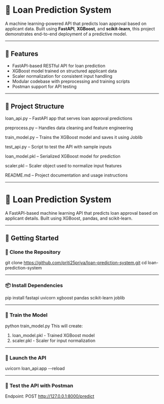 # 🏦 Loan Prediction System

A machine learning-powered API that predicts loan approval based on applicant data. Built using **FastAPI**, **XGBoost**, and **scikit-learn**, this project demonstrates end-to-end deployment of a predictive model.

---

## 🚀 Features

- FastAPI-based RESTful API for loan prediction
- XGBoost model trained on structured applicant data
- Scaler normalization for consistent input handling
- Modular codebase with preprocessing and training scripts
- Postman support for API testing

---

## 📁 Project Structure

loan_api.py – FastAPI app that serves loan approval predictions

preprocess.py – Handles data cleaning and feature engineering

train_model.py – Trains the XGBoost model and saves it using Joblib

test_api.py – Script to test the API with sample inputs

loan_model.pkl – Serialized XGBoost model for prediction

scaler.pkl – Scaler object used to normalize input features

README.md – Project documentation and usage instructions

---

# 🏦 Loan Prediction System

A FastAPI-based machine learning API that predicts loan approval based on applicant details. Built using XGBoost, pandas, and scikit-learn.

---

## 🚀 Getting Started

### 📁 **Clone the Repository**

git clone https://github.com/priti25priya/loan-prediction-system.git
cd loan-prediction-system


---

### 📦 **Install Dependencies**

pip install fastapi uvicorn xgboost pandas scikit-learn joblib

---

### 🧠 **Train the Model**

python train_model.py
This will create:
1. loan_model.pkl - Trained XGBoost model
2. scaler.pkl - Scaler for input normalization

---

### 🚀 **Launch the API**

uvicorn loan_api:app --reload

---

### 🧪 **Test the API with Postman**

Endpoint: POST http://127.0.0.1:8000/predict
